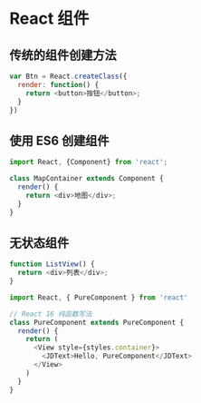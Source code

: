 # React 组件
## 传统的组件创建方法
```javascript
var Btn = React.createClass({
  render: function() {
    return <button>按钮</button>;
  }
})
```
## 使用 ES6 创建组件
```javascript
import React, {Component} from 'react';

class MapContainer extends Component {
  render() {
    return <div>地图</div>;
  }
}
```
## 无状态组件
```javascript
function ListView() {
  return <div>列表</div>;
}

import React, { PureComponent } from 'react'

// React 16 纯函数写法
class PureComponent extends PureComponent {
  render() {
    return (
      <View style={styles.container}>
        <JDText>Hello, PureComponent</JDText>
      </View>
    )
  }
}
```
